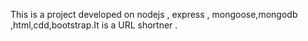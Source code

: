 This is a project developed on nodejs , express , mongoose,mongodb ,html,cdd,bootstrap.It is a URL shortner .
